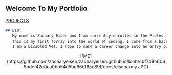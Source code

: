## Welcome To My Portfolio
[PROJECTS](https://zacharyeisen.github.io/projects/)
```markdown
## BIO:
   My name is Zachary Eisen and I am currently enrolled in the Professional Certificate Program in Coding with MERN.
   This is my first forray into the world of coding. I come from a background in the Army, where I was a Military Policeman.
   I am a Disabled Vet. I hope to make a career change into an entry position in the tech industry.
```

<p align="center">
   ![ME](https://github.com/zacharyeisen/zacharyeisen.github.io/blob/cbf748b6066bdef42c0ca0bb54d5be66e165c89f/docs/eisenarmy.JPG)
</p>   
